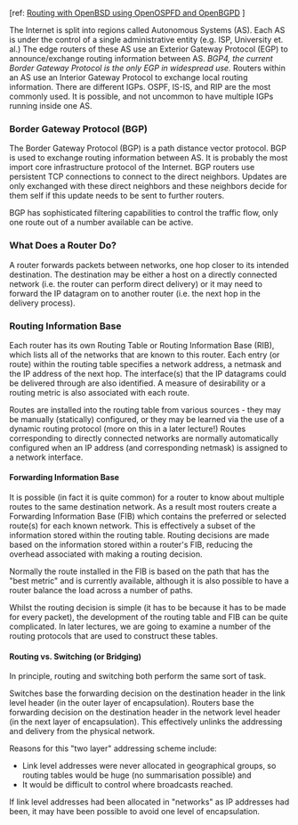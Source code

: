 [ref: <a href="http://openbsd.oganer.net/papers/linuxtag06-network.pdf">Routing with OpenBSD using OpenOSPFD and OpenBGPD</a> ]

The Internet is split into regions called Autonomous Systems (AS). Each AS is under the control of a single administrative entity
(e.g. ISP, University et. al.) The edge routers of these AS use an Exterior Gateway Protocol (EGP) to announce/exchange
routing information between AS. _BGP4, the current Border Gateway Protocol is the only EGP in widespread use._
Routers within an AS use an Interior Gateway Protocol to exchange local routing information. There are
different IGPs. OSPF, IS-IS, and RIP are the most commonly used. It is possible, and not uncommon
to have multiple IGPs running inside one AS.

### Border Gateway Protocol (BGP)

The Border Gateway Protocol (BGP) is a path distance vector protocol. BGP is used to exchange
routing information between AS. It is probably the most import core infrastructure protocol
of the Internet. BGP routers use persistent TCP connections to connect to the direct neighbors.
Updates are only exchanged with these direct neighbors and these neighbors decide for them
self if this update needs to be sent to further routers. 

BGP has sophisticated filtering capabilities to control the traffic flow, only one route out of
a number available can be active.

### What Does a Router Do?

A router forwards packets between networks, one hop closer to its intended destination. The destination may be either a host on a directly connected network (i.e. the router can perform direct delivery) or it may need to forward the IP datagram on to another router (i.e. the next hop in the delivery process). 

### Routing Information Base
Each router has its own Routing Table or Routing Information Base (RIB), which lists all of the networks that are known to this router. Each entry (or route) within the routing table specifies a network address, a netmask and the IP address of the next hop. The interface(s) that the IP datagrams could be delivered through are also identified. A measure of desirability or a routing metric is also associated with each route. 

Routes are installed into the routing table from various sources - they may be manually (statically) configured, or they may be learned via the use of a dynamic routing protocol (more on this in a later lecture!) Routes corresponding to directly connected networks are normally automatically configured when an IP address (and corresponding netmask) is assigned to a network interface. 

#### Forwarding Information Base
It is possible (in fact it is quite common) for a router to know about multiple routes to the same destination network. As a result most routers create a Forwarding Information Base (FIB) which contains the preferred or selected route(s) for each known network. This is effectively a subset of the information stored within the routing table. Routing decisions are made based on the information stored within a router's FIB, reducing the overhead associated with making a routing decision. 

Normally the route installed in the FIB is based on the path that has the "best metric" and is currently available, although it is also possible to have a router balance the load across a number of paths. 

Whilst the routing decision is simple (it has to be because it has to be made for every packet), the development of the routing table and FIB can be quite complicated. In later lectures, we are going to examine a number of the routing protocols that are used to construct these tables. 

#### Routing vs. Switching (or Bridging)

In principle, routing and switching both perform the same sort of task. 

Switches base the forwarding decision on the destination header in the link level header (in the outer layer of encapsulation). Routers base the forwarding decision on the destination header in the network level header (in the next layer of encapsulation). This effectively unlinks the addressing and delivery from the physical network. 
 
Reasons for this "two layer" addressing scheme include: 

- Link level addresses were never allocated in geographical groups, so routing tables would be huge (no summarisation possible) and
- It would be difficult to control where broadcasts reached.
   
If link level addresses had been allocated in "networks" as IP addresses had been, it may have been possible to avoid one level of encapsulation. 
